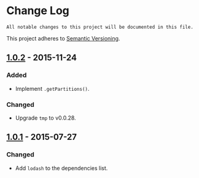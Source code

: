 # Change Log

	All notable changes to this project will be documented in this file.
This project adheres to [Semantic Versioning](http://semver.org/).

## [1.0.2] - 2015-11-24

### Added

- Implement `.getPartitions()`.

### Changed

- Upgrade `tmp` to v0.0.28.

## [1.0.1] - 2015-07-27

### Changed

- Add `lodash` to the dependencies list.

[1.1.0]: https://github.com/resin-io-modules/partitioninfo/compare/v1.0.2...v1.1.0
[1.0.2]: https://github.com/resin-io-modules/partitioninfo/compare/v1.0.1...v1.0.2
[1.0.1]: https://github.com/resin-io-modules/partitioninfo/compare/v1.0.0...v1.0.1
